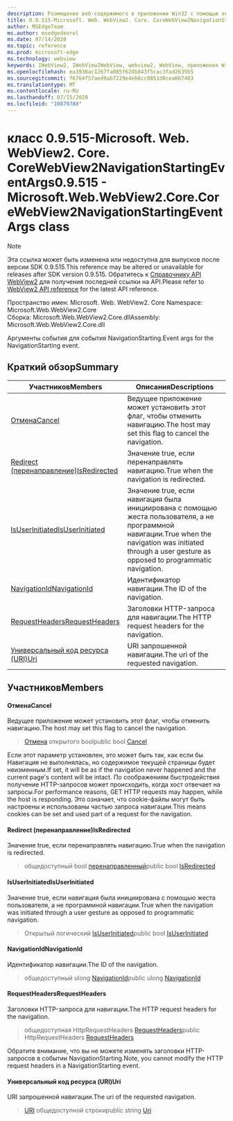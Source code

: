 ```yaml
---
description: Размещение веб-содержимого в приложении Win32 с помощью элемента управления Microsoft Edge WebView2
title: 0.9.515-Microsoft. Web. WebView2. Core. CoreWebView2NavigationStartingEventArgs
author: MSEdgeTeam
ms.author: msedgedevrel
ms.date: 07/14/2020
ms.topic: reference
ms.prod: microsoft-edge
ms.technology: webview
keywords: IWebView2, IWebView2WebView, webview2, WebView, приложения Win32, Win32, EDGE, ICoreWebView2, ICoreWebView2Controller, элемент управления "веб-браузер", HTML Edge
ms.openlocfilehash: ea3936ac1267fa085f62db843f5cac3fad2635b5
ms.sourcegitcommit: f6764f57aed9ab7229e4eb6cc8851d0cea667403
ms.translationtype: MT
ms.contentlocale: ru-RU
ms.lasthandoff: 07/15/2020
ms.locfileid: "10879788"
---
```

# <span data-ttu-id="e7159-104">класс 0.9.515-Microsoft. Web. WebView2. Core. CoreWebView2NavigationStartingEventArgs</span><span class="sxs-lookup"><span data-stu-id="e7159-104">0.9.515 - Microsoft.Web.WebView2.Core.CoreWebView2NavigationStartingEventArgs class</span></span> 

> [!NOTE]
> <span data-ttu-id="e7159-105">Эта ссылка может быть изменена или недоступна для выпусков после версии SDK 0.9.515.</span><span class="sxs-lookup"><span data-stu-id="e7159-105">This reference may be altered or unavailable for releases after SDK version 0.9.515.</span></span> <span data-ttu-id="e7159-106">Обратитесь к [Справочнику API WebView2](../../../webview2-api-reference.md) для получения последней ссылки на API.</span><span class="sxs-lookup"><span data-stu-id="e7159-106">Please refer to [WebView2 API reference](../../../webview2-api-reference.md) for the latest API reference.</span></span>

<span data-ttu-id="e7159-107">Пространство имен: Microsoft. Web. WebView2. Core </span><span class="sxs-lookup"><span data-stu-id="e7159-107">Namespace: Microsoft.Web.WebView2.Core</span></span>\
<span data-ttu-id="e7159-108">Сборка: Microsoft.Web.WebView2.Core.dll</span><span class="sxs-lookup"><span data-stu-id="e7159-108">Assembly: Microsoft.Web.WebView2.Core.dll</span></span>

<span data-ttu-id="e7159-109">Аргументы события для события NavigationStarting.</span><span class="sxs-lookup"><span data-stu-id="e7159-109">Event args for the NavigationStarting event.</span></span>

## <span data-ttu-id="e7159-110">Краткий обзор</span><span class="sxs-lookup"><span data-stu-id="e7159-110">Summary</span></span>

 <span data-ttu-id="e7159-111">Участников</span><span class="sxs-lookup"><span data-stu-id="e7159-111">Members</span></span>                        | <span data-ttu-id="e7159-112">Описания</span><span class="sxs-lookup"><span data-stu-id="e7159-112">Descriptions</span></span>
--------------------------------|---------------------------------------------
[<span data-ttu-id="e7159-113">Отмена</span><span class="sxs-lookup"><span data-stu-id="e7159-113">Cancel</span></span>](#cancel) | <span data-ttu-id="e7159-114">Ведущее приложение может установить этот флаг, чтобы отменить навигацию.</span><span class="sxs-lookup"><span data-stu-id="e7159-114">The host may set this flag to cancel the navigation.</span></span>
[<span data-ttu-id="e7159-115">Redirect (перенаправление)</span><span class="sxs-lookup"><span data-stu-id="e7159-115">IsRedirected</span></span>](#isredirected) | <span data-ttu-id="e7159-116">Значение true, если перенаправлять навигацию.</span><span class="sxs-lookup"><span data-stu-id="e7159-116">True when the navigation is redirected.</span></span>
[<span data-ttu-id="e7159-117">IsUserInitiated</span><span class="sxs-lookup"><span data-stu-id="e7159-117">IsUserInitiated</span></span>](#isuserinitiated) | <span data-ttu-id="e7159-118">Значение true, если навигация была инициирована с помощью жеста пользователя, а не программной навигации.</span><span class="sxs-lookup"><span data-stu-id="e7159-118">True when the navigation was initiated through a user gesture as opposed to programmatic navigation.</span></span>
[<span data-ttu-id="e7159-119">NavigationId</span><span class="sxs-lookup"><span data-stu-id="e7159-119">NavigationId</span></span>](#navigationid) | <span data-ttu-id="e7159-120">Идентификатор навигации.</span><span class="sxs-lookup"><span data-stu-id="e7159-120">The ID of the navigation.</span></span>
[<span data-ttu-id="e7159-121">RequestHeaders</span><span class="sxs-lookup"><span data-stu-id="e7159-121">RequestHeaders</span></span>](#requestheaders) | <span data-ttu-id="e7159-122">Заголовки HTTP-запроса для навигации.</span><span class="sxs-lookup"><span data-stu-id="e7159-122">The HTTP request headers for the navigation.</span></span>
[<span data-ttu-id="e7159-123">Универсальный код ресурса (URI)</span><span class="sxs-lookup"><span data-stu-id="e7159-123">Uri</span></span>](#uri) | <span data-ttu-id="e7159-124">URI запрошенной навигации.</span><span class="sxs-lookup"><span data-stu-id="e7159-124">The uri of the requested navigation.</span></span>

## <span data-ttu-id="e7159-125">Участников</span><span class="sxs-lookup"><span data-stu-id="e7159-125">Members</span></span>

#### <span data-ttu-id="e7159-126">Отмена</span><span class="sxs-lookup"><span data-stu-id="e7159-126">Cancel</span></span> 

<span data-ttu-id="e7159-127">Ведущее приложение может установить этот флаг, чтобы отменить навигацию.</span><span class="sxs-lookup"><span data-stu-id="e7159-127">The host may set this flag to cancel the navigation.</span></span>

> <span data-ttu-id="e7159-128">[Отмена](#cancel) открытого bool</span><span class="sxs-lookup"><span data-stu-id="e7159-128">public bool [Cancel](#cancel)</span></span>

<span data-ttu-id="e7159-129">Если этот параметр установлен, это может быть так, как если бы Навигация не выполнялась, но содержимое текущей страницы будет неизменным.</span><span class="sxs-lookup"><span data-stu-id="e7159-129">If set, it will be as if the navigation never happened and the current page's content will be intact.</span></span> <span data-ttu-id="e7159-130">По соображениям быстродействия получение HTTP-запросов может происходить, когда хост отвечает на запросы.</span><span class="sxs-lookup"><span data-stu-id="e7159-130">For performance reasons, GET HTTP requests may happen, while the host is responding.</span></span> <span data-ttu-id="e7159-131">Это означает, что cookie-файлы могут быть настроены и использованы частью запроса навигации.</span><span class="sxs-lookup"><span data-stu-id="e7159-131">This means cookies can be set and used part of a request for the navigation.</span></span>

#### <span data-ttu-id="e7159-132">Redirect (перенаправление)</span><span class="sxs-lookup"><span data-stu-id="e7159-132">IsRedirected</span></span> 

<span data-ttu-id="e7159-133">Значение true, если перенаправлять навигацию.</span><span class="sxs-lookup"><span data-stu-id="e7159-133">True when the navigation is redirected.</span></span>

> <span data-ttu-id="e7159-134">общедоступный bool [перенаправленный](#isredirected)</span><span class="sxs-lookup"><span data-stu-id="e7159-134">public bool [IsRedirected](#isredirected)</span></span>

#### <span data-ttu-id="e7159-135">IsUserInitiated</span><span class="sxs-lookup"><span data-stu-id="e7159-135">IsUserInitiated</span></span> 

<span data-ttu-id="e7159-136">Значение true, если навигация была инициирована с помощью жеста пользователя, а не программной навигации.</span><span class="sxs-lookup"><span data-stu-id="e7159-136">True when the navigation was initiated through a user gesture as opposed to programmatic navigation.</span></span>

> <span data-ttu-id="e7159-137">Открытый логический [IsUserInitiated](#isuserinitiated)</span><span class="sxs-lookup"><span data-stu-id="e7159-137">public bool [IsUserInitiated](#isuserinitiated)</span></span>

#### <span data-ttu-id="e7159-138">NavigationId</span><span class="sxs-lookup"><span data-stu-id="e7159-138">NavigationId</span></span> 

<span data-ttu-id="e7159-139">Идентификатор навигации.</span><span class="sxs-lookup"><span data-stu-id="e7159-139">The ID of the navigation.</span></span>

> <span data-ttu-id="e7159-140">общедоступный ulong [NavigationId](#navigationid)</span><span class="sxs-lookup"><span data-stu-id="e7159-140">public ulong [NavigationId](#navigationid)</span></span>

#### <span data-ttu-id="e7159-141">RequestHeaders</span><span class="sxs-lookup"><span data-stu-id="e7159-141">RequestHeaders</span></span> 

<span data-ttu-id="e7159-142">Заголовки HTTP-запроса для навигации.</span><span class="sxs-lookup"><span data-stu-id="e7159-142">The HTTP request headers for the navigation.</span></span>

> <span data-ttu-id="e7159-143">общедоступная HttpRequestHeaders [RequestHeaders](#requestheaders)</span><span class="sxs-lookup"><span data-stu-id="e7159-143">public HttpRequestHeaders [RequestHeaders](#requestheaders)</span></span>

<span data-ttu-id="e7159-144">Обратите внимание, что вы не можете изменять заголовки HTTP-запросов в событии NavigationStarting.</span><span class="sxs-lookup"><span data-stu-id="e7159-144">Note, you cannot modify the HTTP request headers in a NavigationStarting event.</span></span>

#### <span data-ttu-id="e7159-145">Универсальный код ресурса (URI)</span><span class="sxs-lookup"><span data-stu-id="e7159-145">Uri</span></span> 

<span data-ttu-id="e7159-146">URI запрошенной навигации.</span><span class="sxs-lookup"><span data-stu-id="e7159-146">The uri of the requested navigation.</span></span>

> <span data-ttu-id="e7159-147">[URI](#uri) общедоступной строки</span><span class="sxs-lookup"><span data-stu-id="e7159-147">public string [Uri](#uri)</span></span>

